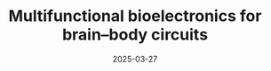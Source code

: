 ---
title: "Multifunctional bioelectronics for brain–body circuits"
authors:
  - A. Sahasrabudhe
  - C. Cea
  - P. Anikeeva
publication: "Nature Reviews Bioengineering"
publication_types: ["review"]
featured: false
date: 2025-03-27
publishDate: 2025-03-27
doi: "10.1038/s44222-025-00289-3"
url_pdf: ""
abstract: ""
---